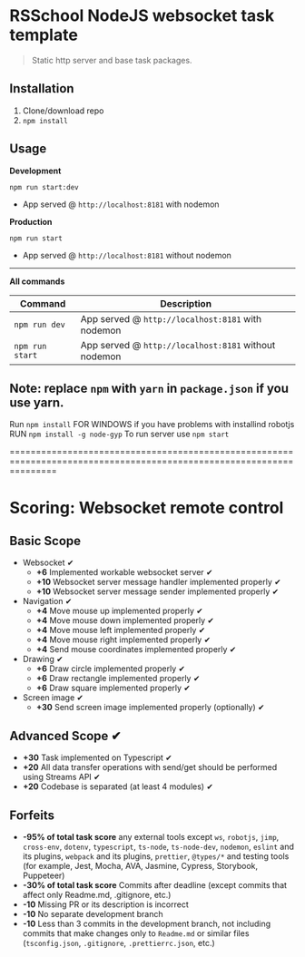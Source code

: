 # RSSchool NodeJS websocket task template
> Static http server and base task packages.

## Installation
1. Clone/download repo
2. `npm install`

## Usage
**Development**

`npm run start:dev`

* App served @ `http://localhost:8181` with nodemon

**Production**

`npm run start`

* App served @ `http://localhost:8181` without nodemon

---

**All commands**

Command | Description
--- | ---
`npm run dev` | App served @ `http://localhost:8181` with nodemon
`npm run start` | App served @ `http://localhost:8181` without nodemon

**Note**: replace `npm` with `yarn` in `package.json` if you use yarn.
-----------------------------------------------------------------------------------------
Run `npm install`
FOR WINDOWS if you have problems with installind robotjs RUN `npm install -g node-gyp`
To run server use `npm start`




=====================================================================================================================
# Scoring: Websocket remote control

## Basic Scope

- Websocket ✔
    - **+6** Implemented workable websocket server ✔
    - **+10** Websocket server message handler implemented properly ✔
    - **+10** Websocket server message sender implemented properly ✔
- Navigation ✔
    - **+4** Move mouse up implemented properly ✔
    - **+4** Move mouse down implemented properly ✔
    - **+4** Move mouse left implemented properly ✔
    - **+4** Move mouse right implemented properly ✔
    - **+4** Send mouse coordinates implemented properly ✔
- Drawing ✔
    - **+6** Draw circle implemented properly ✔
    - **+6** Draw rectangle implemented properly ✔
    - **+6** Draw square implemented properly ✔
- Screen image ✔
    - **+30** Send screen image implemented properly (optionally) ✔

## Advanced Scope ✔

- **+30** Task implemented on Typescript ✔
- **+20** All data transfer operations with send/get should be performed using Streams API ✔
- **+20** Codebase is separated (at least 4 modules) ✔

## Forfeits

- **-95% of total task score** any external tools except `ws`, `robotjs`, `jimp`, `cross-env`, `dotenv`, `typescript`, `ts-node`, `ts-node-dev`, `nodemon`, `eslint` and its plugins, `webpack` and its plugins, `prettier`, `@types/*` and testing tools (for example, Jest, Mocha, AVA, Jasmine, Cypress, Storybook, Puppeteer)
- **-30% of total task score** Commits after deadline (except commits that affect only Readme.md, .gitignore, etc.)
- **-10** Missing PR or its description is incorrect
- **-10** No separate development branch
- **-10** Less than 3 commits in the development branch, not including commits that make changes only to `Readme.md` or similar files (`tsconfig.json`, `.gitignore`, `.prettierrc.json`, etc.)